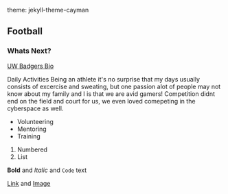 theme: jekyll-theme-cayman
## Football





### Whats Next?

[UW Badgers Bio](https://uwbadgers.com/sports/football/roster/jaylan-franklin/9637)




 Daily Activities
Being an athlete it's no surprise that my days usually consists of excercise and sweating, but one passion alot of people may not know about my family and I is that we are avid gamers! Competition didnt end on the field and court for us, we even loved comepeting in the cyberspace as well.

- Volunteering
- Mentoring
- Training

1. Numbered
2. List

**Bold** and _Italic_ and `Code` text

[Link](url) and [Image](https://github.com/Jlfranklin2/Jlfranklin2.github.io/edit/main/docs/ECAF16D6-02B8-482E-A95C-3A4F47E6B837.JPG)
```




